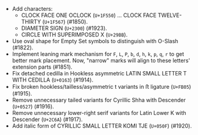* Add characters:
  - CLOCK FACE ONE OCLOCK (`U+1F550`) ... CLOCK FACE TWELVE-THIRTY (`U+1F567`) (#1850).
  - DIAMETER SIGN (`U+2300`) (#1923).
  - CIRCLE WITH SUPERIMPOSED X (`U+29BB`).
* Use oval shape for Empty Set symbols to distinguish with O-Slash (#1822).
* Implement leaning mark mechanism for `F`, `L`, `P`, `b`, `d`, `h`, `k`, `p`, `q`, `r` to get better mark placement. Now, "narrow" marks will align to these letters' extension parts (#1851).
* Fix detached cedilla in Hookless asymmetric LATIN SMALL LETTER T WITH CEDILLA (`U+0163`) (#1914).
* Fix broken hookless/tailless/asymmetric t variants in ﬅ ligature (`U+FB05`) (#1915).
* Remove unnecessary tailed variants for Cyrillic Shha with Descender (`U+0527`) (#1916).
* Remove unnecessary lower-right serif variants for Latin Lower K with Descender (`U+2C6A`) (#1917).
* Add italic form of CYRILLIC SMALL LETTER KOMI TJE (`U+050F`) (#1920).

